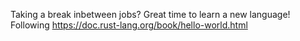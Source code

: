 Taking a break inbetween jobs? Great time to learn a new language!
Following https://doc.rust-lang.org/book/hello-world.html
